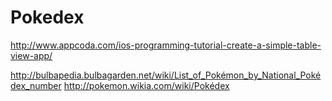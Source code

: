 # Pokedex

http://www.appcoda.com/ios-programming-tutorial-create-a-simple-table-view-app/

http://bulbapedia.bulbagarden.net/wiki/List_of_Pokémon_by_National_Pokédex_number
http://pokemon.wikia.com/wiki/Pokédex
